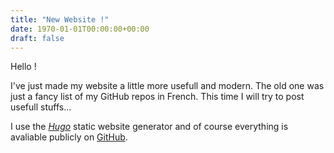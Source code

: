 ```yaml
---
title: "New Website !"
date: 1970-01-01T00:00:00+00:00
draft: false
---
```


Hello !

I've just made my website a little more usefull and modern. The old one was just
a fancy list of my GitHub repos in French. This time I will try to post usefull
stuffs...

I use the *[Hugo](https://gohugo.io)* static website generator and of course
everything is avaliable publicly on [GitHub](https://github.com/redoste/redoste.xyz).

